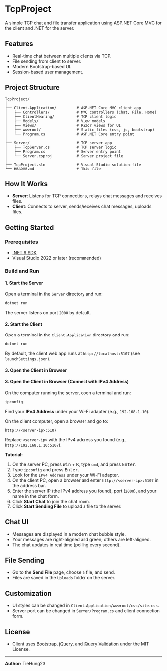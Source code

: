 # TcpProject

A simple TCP chat and file transfer application using ASP.NET Core MVC for the client and .NET for the server.

## Features

- Real-time chat between multiple clients via TCP.
- File sending from client to server.
- Modern Bootstrap-based UI.
- Session-based user management.

## Project Structure

```
TcpProject/
│
├── Client.Application/         # ASP.NET Core MVC client app
│   ├── Controllers/            # MVC controllers (Chat, File, Home)
│   ├── ClientHearing/          # TCP client logic
│   ├── Models/                 # View models
│   ├── Views/                  # Razor views for UI
│   ├── wwwroot/                # Static files (css, js, bootstrap)
│   └── Program.cs              # ASP.NET Core entry point
│
├── Server/                     # TCP server app
│   ├── TcpServer.cs            # TCP server logic
│   ├── Program.cs              # Server entry point
│   └── Server.csproj           # Server project file
│
├── TcpProject.sln              # Visual Studio solution file
└── README.md                   # This file
```

## How It Works

- **Server**: Listens for TCP connections, relays chat messages and receives files.
- **Client**: Connects to server, sends/receives chat messages, uploads files.

## Getting Started

### Prerequisites

- [.NET 9 SDK](https://dotnet.microsoft.com/download)
- Visual Studio 2022 or later (recommended)

### Build and Run

#### 1. Start the Server

Open a terminal in the `Server` directory and run:

```sh
dotnet run
```

The server listens on port `2000` by default.

#### 2. Start the Client

Open a terminal in the `Client.Application` directory and run:

```sh
dotnet run
```

By default, the client web app runs at `http://localhost:5107` (see `launchSettings.json`).

#### 3. Open the Client in Browser

#### 3. Open the Client in Browser (Connect with IPv4 Address)

On the computer running the server, open a terminal and run:

```sh
ipconfig
```

Find your **IPv4 Address** under your Wi-Fi adapter (e.g., `192.168.1.10`).

On the client computer, open a browser and go to:

```
http://<server-ip>:5107
```

Replace `<server-ip>` with the IPv4 address you found (e.g., `http://192.168.1.10:5107`).

**Tutorial:**

1. On the server PC, press <kbd>Win</kbd> + <kbd>R</kbd>, type `cmd`, and press <kbd>Enter</kbd>.
2. Type `ipconfig` and press <kbd>Enter</kbd>.
3. Look for the `IPv4 Address` under your Wi-Fi adapter.
4. On the client PC, open a browser and enter `http://<server-ip>:5107` in the address bar.
5. Enter the server IP (the IPv4 address you found), port (`2000`), and your name in the chat form.
6. Click **Start Chat** to join the chat room.
7. Click **Start Sending File** to upload a file to the server.

## Chat UI

- Messages are displayed in a modern chat bubble style.
- Your messages are right-aligned and green; others are left-aligned.
- The chat updates in real time (polling every second).

## File Sending

- Go to the **Send File** page, choose a file, and send.
- Files are saved in the `Uploads` folder on the server.

## Customization

- UI styles can be changed in `Client.Application/wwwroot/css/site.css`.
- Server port can be changed in `Server/Program.cs` and client connection form.

## License

- Client uses [Bootstrap](Client.Application/wwwroot/lib/bootstrap/LICENSE), [jQuery](Client.Application/wwwroot/lib/jquery/LICENSE.txt), and [jQuery Validation](Client.Application/wwwroot/lib/jquery-validation/LICENSE.md) under the MIT License.

---

**Author:** TieHung23
